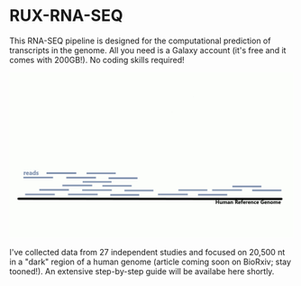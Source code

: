 # RUX-RNA-SEQ

This RNA-SEQ pipeline is designed for the computational prediction of transcripts in the genome. All you need is a Galaxy account (it's free and it comes with 200GB!). No coding skills required!

![](figures/R_SEQ.gif)

I've collected data from 27 independent studies and focused on 20,500 nt in a "dark" region of a human genome (article coming soon on BioRxiv; stay tooned!). An extensive step-by-step guide will be availabe here shortly. 
